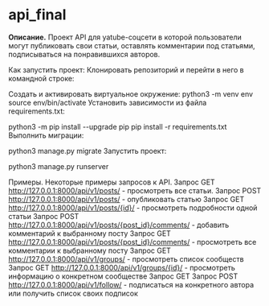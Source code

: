 # api_final

**Описание.**
Проект API для yatube-соцсети в которой пользователи могут публиковать свои
статьи, оставлять комментарии под статьями, подписываться на понравившихся 
авторов.

Как запустить проект:
Клонировать репозиторий и перейти в него в командной строке:

Cоздать и активировать виртуальное окружение:
python3 -m venv env
source env/bin/activate
Установить зависимости из файла requirements.txt:

python3 -m pip install --upgrade pip
pip install -r requirements.txt
Выполнить миграции:

python3 manage.py migrate
Запустить проект:

python3 manage.py runserver

Примеры. Некоторые примеры запросов к API.
Запрос GET
http://127.0.0.1:8000/api/v1/posts/ - просмотреть все статьи.
Запрос POST
http://127.0.0.1:8000/api/v1/posts/ - опубликовать статью
Запрос GET
http://127.0.0.1:8000/api/v1/posts/{id}/ - просмотреть подробности одной статьи
Запрос POST
http://127.0.0.1:8000/api/v1/posts/{post_id}/comments/ - добавить 
комментарий к выбранному посту
Запрос GET
http://127.0.0.1:8000/api/v1/posts/{post_id}/comments/ - просмотреть все 
комментарии к выбранному посту
Запрос GET
http://127.0.0.1:8000/api/v1/groups/ - просмотреть список сообществ
Запрос GET
http://127.0.0.1:8000/api/v1/groups/{id}/ - просмотреть информацию о конкретном
 сообществе
Запрос GET
Запрос POST
http://127.0.0.1:8000/api/v1/follow/ - подписаться на конкретного автора или 
получить список своих подписок

